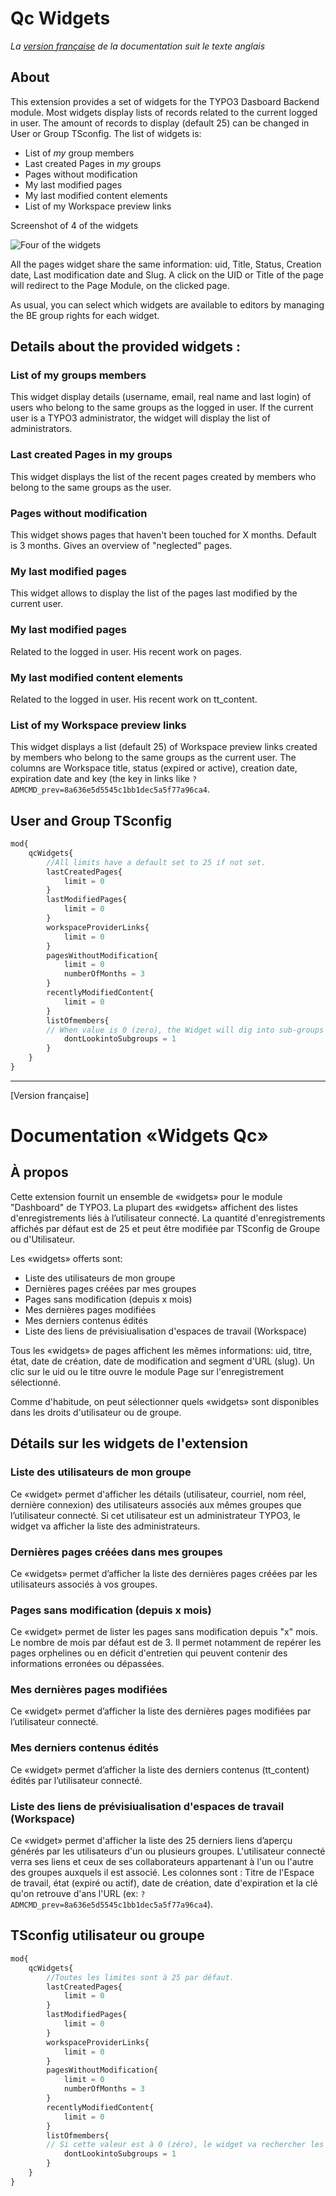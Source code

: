 Qc Widgets
==============================================================
*La [version française](#documentation-qc-widgets) de la documentation suit le texte anglais*

## About
This extension provides a set of widgets for the TYPO3 Dasboard Backend module. Most widgets display lists of records related to the current logged in user.
The amount of records to display (default 25) can be changed in User or Group TSconfig. The list of widgets is:

- List of *my* group members
- Last created Pages in *my* groups
- Pages without modification
- My last modified pages
- My last modified content elements
- List of my Workspace preview links

Screenshot of 4 of the widgets

![Four of the widgets](Documentation/Images/qc-widgets.png)

All the pages widget share the same information: uid, Title, Status, Creation date, Last modification date and Slug. A click on the UID or Title of the page will redirect to the Page Module, on the clicked page.

As usual, you can select which widgets are available to editors by managing the BE group rights for each widget.

## Details about the provided widgets :

### List of my groups members 
This widget display details (username, email, real name and last login) of users who belong to the same groups as the logged in user. 
If the current user is a TYPO3 administrator, the widget will display the list of administrators.

### Last created Pages in my groups
This widget displays the list of the recent pages created by members who belong to the same groups as the user. 

###  Pages without modification
This widget shows pages that haven't been touched for X months. Default is 3 months. Gives an overview of "neglected" pages. 

### My last modified pages
This widget allows to display the list of the pages last modified by the current user. 

### My last modified pages
Related to the logged in user. His recent work on pages.

### My last modified content elements
Related to the logged in user. His recent work on tt_content.

### List of my Workspace preview links
This widget displays a list (default 25) of Workspace preview links created by members who belong to the same groups as the current user. The columns are Workspace title, status (expired or active), creation date, expiration date and key (the key in links like `?ADMCMD_prev=8a636e5d5545c1bb1dec5a5f77a96ca4`.

## User and Group TSconfig

```php
mod{
    qcWidgets{
        //All limits have a default set to 25 if not set.
        lastCreatedPages{
            limit = 0
        }
        lastModifiedPages{
            limit = 0
        }
        workspaceProviderLinks{
            limit = 0
        }
        pagesWithoutModification{
            limit = 0
            numberOfMonths = 3
        }
        recentlyModifiedContent{
            limit = 0
        }
        listOfmembers{
        // When value is 0 (zero), the Widget will dig into sub-groups
            dontLookintoSubgroups = 1
        }
    }
}
```

-----------
[Version française]
# Documentation «Widgets Qc»

## À propos
Cette extension fournit un ensemble de «widgets» pour le module "Dashboard" de TYPO3. La plupart des «widgets» affichent des listes d'enregistrements liés à l’utilisateur connecté.
La quantité d'enregistrements affichés par défaut est de 25 et peut être modifiée par TSconfig de Groupe ou d'Utilisateur. 

Les «widgets» offerts sont:

- Liste  des utilisateurs de mon groupe
- Dernières pages créées par mes groupes
- Pages sans modification (depuis x mois)
- Mes dernières pages modifiées 
- Mes derniers contenus édités
- Liste des liens de prévisiualisation d'espaces de travail (Workspace)

Tous les «widgets» de pages affichent les mêmes informations: uid, titre, état, date de création, date de modification and segment d'URL (slug). Un clic sur le uid ou le titre ouvre le module Page sur l'enregistrement sélectionné.

Comme d'habitude, on peut sélectionner quels «widgets» sont disponibles dans les droits d'utilisateur ou de groupe.

## Détails sur les widgets de l'extension

### Liste  des utilisateurs de mon groupe
Ce «widget» permet d'afficher les détails (utilisateur, courriel, nom réel, dernière connexion) des utilisateurs associés aux mêmes groupes que l’utilisateur connecté. Si cet utilisateur est un administrateur TYPO3, le widget va afficher la liste des administrateurs. 

### Dernières pages créées dans mes groupes
Ce «widgets» permet d’afficher la liste des dernières pages créées par les utilisateurs associés à vos groupes.

###  Pages sans modification (depuis x mois)
Ce «widget» permet de lister les pages sans modification depuis "x" mois. Le nombre de mois par défaut est de 3. Il permet notamment de repérer les pages orphelines ou en déficit d'entretien qui peuvent contenir des informations erronées ou dépassées.

### Mes dernières pages modifiées
Ce «widget» permet d’afficher la liste des dernières pages modifiées par l’utilisateur connecté.

###  Mes derniers contenus édités
Ce «widget» permet d’afficher la liste des derniers contenus (tt_content) édités par l’utilisateur connecté.

### Liste des liens de prévisiualisation d'espaces de travail (Workspace)
Ce «widget» permet d'afficher la liste des 25 derniers liens d’aperçu générés par les utilisateurs d'un ou plusieurs groupes. L'utilisateur connecté verra ses liens et ceux de ses collaborateurs appartenant à l'un ou l'autre des groupes auxquels il est associé. Les colonnes sont : Titre de l'Espace de travail, état (expiré ou actif), date de création, date d'expiration et la clé qu'on retrouve d'ans l'URL (ex:  `?ADMCMD_prev=8a636e5d5545c1bb1dec5a5f77a96ca4`).


## TSconfig utilisateur ou groupe

```php
mod{
    qcWidgets{
        //Toutes les limites sont à 25 par défaut.
        lastCreatedPages{
            limit = 0
        }
        lastModifiedPages{
            limit = 0
        }
        workspaceProviderLinks{
            limit = 0
        }
        pagesWithoutModification{
            limit = 0
            numberOfMonths = 3
        }
        recentlyModifiedContent{
            limit = 0
        }
        listOfmembers{
        // Si cette valeur est à 0 (zéro), le widget va rechercher les sous-groupes
            dontLookintoSubgroups = 1
        }
    }
}
```

